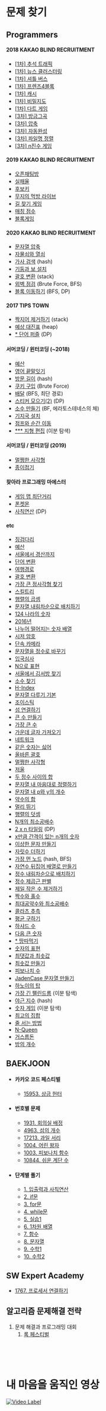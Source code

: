 # 문제 찾기


## Programmers

#### 2018 KAKAO BLIND RECRUITMENT

- [[1차] 추석 트래픽](https://github.com/yhs3434/Algorithms/tree/master/programmers/2018%20KAKAO%20BLIND%20RECRUITMENT/chuseokTraffic.py)
- [[1차] 뉴스 클러스터링](https://github.com/yhs3434/Algorithms/tree/master/programmers/2018%20KAKAO%20BLIND%20RECRUITMENT/newsClustering.py)
- [[1차] 셔틀 버스](https://github.com/yhs3434/Algorithms/tree/master/programmers/2018%20KAKAO%20BLIND%20RECRUITMENT/shuttleBus.py)
- [[1차] 프렌즈4블록](https://github.com/yhs3434/Algorithms/tree/master/programmers/2018%20KAKAO%20BLIND%20RECRUITMENT/friends4Block.py)
- [[1차] 캐시](https://github.com/yhs3434/Algorithms/tree/master/programmers/2018%20KAKAO%20BLIND%20RECRUITMENT/cache.py)
- [[1차] 비밀지도](https://github.com/yhs3434/Algorithms/tree/master/programmers/2018%20KAKAO%20BLIND%20RECRUITMENT/secretMap.py)
- [[1차] 다트 게임](https://github.com/yhs3434/Algorithms/tree/master/programmers/2018%20KAKAO%20BLIND%20RECRUITMENT/dartGame.py)
- [[3차] 방금그곡](https://github.com/yhs3434/Algorithms/tree/master/programmers/2018%20KAKAO%20BLIND%20RECRUITMENT/justThatMusic.py)
- [[3차] 압축](https://github.com/yhs3434/Algorithms/tree/master/programmers/2018%20KAKAO%20BLIND%20RECRUITMENT/compression.py)
- [[3차] 자동완성](https://github.com/yhs3434/Algorithms/tree/master/programmers/2018%20KAKAO%20BLIND%20RECRUITMENT/autoComplete.py)
- [[3차] 파일명 정렬](https://github.com/yhs3434/Algorithms/tree/master/programmers/2018%20KAKAO%20BLIND%20RECRUITMENT/fileNameSort.py)
- [[3차] n진수 게임](https://github.com/yhs3434/Algorithms/tree/master/programmers/2018%20KAKAO%20BLIND%20RECRUITMENT/nNumberGame.py)

#### 2019 KAKAO BLIND RECRUITMENT

- [오픈채팅방](https://github.com/yhs3434/Algorithms/blob/master/programmers/2019%20KAKAO%20BLIND%20RECRUITMENT/openChat.py)
- [실패율](https://github.com/yhs3434/Algorithms/blob/master/programmers/2019%20KAKAO%20BLIND%20RECRUITMENT/failRate.py)
- [후보키](https://github.com/yhs3434/Algorithms/blob/master/programmers/2019%20KAKAO%20BLIND%20RECRUITMENT/candidateKey.py)
- [무지의 먹방 라이브](https://github.com/yhs3434/Algorithms/blob/master/programmers/2019%20KAKAO%20BLIND%20RECRUITMENT/muziEatLive.py)
- [길 찾기 게임](https://github.com/yhs3434/Algorithms/blob/master/programmers/2019%20KAKAO%20BLIND%20RECRUITMENT/findPathGame.py)
- [매칭 점수](https://github.com/yhs3434/Algorithms/blob/master/programmers/2019%20KAKAO%20BLIND%20RECRUITMENT/matchingScore.py)
- [블록게임](https://github.com/yhs3434/Algorithms/blob/master/programmers/2019%20KAKAO%20BLIND%20RECRUITMENT/blockGame.py)

#### 2020 KAKAO BLIND RECRUITMENT

- [문자열 압축](https://github.com/yhs3434/Algorithms/blob/master/programmers/2020%20KAKAO%20BLIND%20RECRUITMENT/compressString.py)
- [자물쇠와 열쇠](https://github.com/yhs3434/Algorithms/blob/master/programmers/2020%20KAKAO%20BLIND%20RECRUITMENT/lockAndKey.py)
- [가사 검색](https://github.com/yhs3434/Algorithms/blob/master/programmers/2020%20KAKAO%20BLIND%20RECRUITMENT/lyricsSearch.py) (hash)
- [기둥과 보 설치](https://github.com/yhs3434/Algorithms/blob/master/programmers/2020%20KAKAO%20BLIND%20RECRUITMENT/pillarAndBo.py)
- [괄호 변환](https://github.com/yhs3434/Algorithms/blob/master/programmers/2020%20KAKAO%20BLIND%20RECRUITMENT/convertParenthesis.py) (stack)
- [외벽 점검](https://github.com/yhs3434/Algorithms/blob/master/programmers/2020%20KAKAO%20BLIND%20RECRUITMENT/inspectOutsideWall.py) (Brute Force, BFS)
- [블록 이동하기](https://github.com/yhs3434/Algorithms/blob/master/programmers/2020%20KAKAO%20BLIND%20RECRUITMENT/moveBlock.py) (BFS, DP)

#### 2017 TIPS TOWN

- [짝지어 제거하기](https://github.com/yhs3434/Algorithms/blob/master/programmers/2017%20TIPS%20TOWN/deleteCombine.py) (stack)
- [예상 대진표](https://github.com/yhs3434/Algorithms/blob/master/programmers/2017%20TIPS%20TOWN/expectMatchList.py) (heap)
- [* 단어 퍼즐](https://github.com/yhs3434/Algorithms/blob/master/programmers/2017%20TIPS%20TOWN/wordPuzzle.py) (DP)

#### 서머코딩 / 윈터코딩 (~2018)

- [예산](https://github.com/yhs3434/Algorithms/blob/master/programmers/Summer_Winter(~2018)/budget2.py)
- [영어 끝말잇기](https://github.com/yhs3434/Algorithms/blob/master/programmers/Summer_Winter(~2018)/englishLastWord.py)
- [방문 길이](https://github.com/yhs3434/Algorithms/blob/master/programmers/Summer_Winter(~2018)/visitLength.py) (hash)
- [쿠키 구입](https://github.com/yhs3434/Algorithms/blob/master/programmers/Summer_Winter(~2018)/buyCookie.py) (Brute Force)
- [배달](https://github.com/yhs3434/Algorithms/blob/master/programmers/Summer_Winter(~2018)/delivery.py) (BFS, 최단 경로)
- [스티커 모으기(2)](https://github.com/yhs3434/Algorithms/blob/master/programmers/Summer_Winter(~2018)/stickerCollector.py) (DP)
- [소수 만들기](https://github.com/yhs3434/Algorithms/blob/master/programmers/Summer_Winter(~2018)/primeNumberMaking.py) (BF, 에라토스테네스의 체)
- [기지국 설치](https://github.com/yhs3434/Algorithms/blob/master/programmers/Summer_Winter(~2018)/baseStationInstall.py)
- [점프와 순간 이동](https://github.com/yhs3434/Algorithms/blob/master/programmers/Summer_Winter(~2018)/jumpAndTeleport.py)
- [*** 지형 편집](https://github.com/yhs3434/Algorithms/blob/master/programmers/Summer_Winter(~2018)/topographyEdit.py) (이분 탐색)

#### 서머코딩 / 윈터코딩 (2019)

- [멀쩡한 사각형](https://github.com/yhs3434/Algorithms/blob/master/programmers/Summer%20Winter%20(2019)/rightRect.cpp)
- [종이접기](https://github.com/yhs3434/Algorithms/blob/master/programmers/Summer%20Winter%20(2019)/origami.py)

#### 찾아라 프로그래밍 마에스터

- [게임 맵 최단거리](https://github.com/yhs3434/Algorithms/blob/master/programmers/Find%20Programming%20Maester/theShortedGameMap.py)
- [폰켓몬](https://github.com/yhs3434/Algorithms/blob/master/programmers/Find%20Programming%20Maester/ponketmon.py)
- [사칙연산](https://github.com/yhs3434/Algorithms/blob/master/programmers/Find%20Programming%20Maester/fourFundamentalOperation.py) (DP)

#### etc

- [징검다리](https://github.com/yhs3434/Algorithms/blob/master/programmers/steppingStone.py)
- [예산](https://github.com/yhs3434/Algorithms/blob/master/programmers/budgets.py)
- [서울에서 경산까지](https://github.com/yhs3434/Algorithms/blob/master/programmers/seoulToKyungsan.py)
- [단어 변환](https://github.com/yhs3434/Algorithms/blob/master/programmers/convertWord.py)
- [여행경로](https://github.com/yhs3434/Algorithms/blob/master/programmers/travelRoute.py)
- [괄호 변환](https://github.com/yhs3434/Algorithms/blob/master/programmers/convertParenthesis.py)
- [가장 큰 정사각형 찾기](https://github.com/yhs3434/Algorithms/blob/master/programmers/theLargestSquare.py)
- [스킬트리](https://github.com/yhs3434/Algorithms/blob/master/programmers/skillTree.py)
- [행렬의 곱셈](https://github.com/yhs3434/Algorithms/blob/master/programmers/matrixMultiplication.py)
- [문자열 내림차순으로 배치하기](https://github.com/yhs3434/Algorithms/blob/master/programmers/stringReverseSort.py)
- [124 나라의 숫자](https://github.com/yhs3434/Algorithms/blob/master/programmers/124.py)
- [2016년](https://github.com/yhs3434/Algorithms/blob/master/programmers/2016year.py)
- [나누어 떨어지는 숫자 배열](https://github.com/yhs3434/Algorithms/blob/master/programmers/availToDivideNumberArray.py)
- [시저 암호](https://github.com/yhs3434/Algorithms/blob/master/programmers/caesarCipher.py)
- [단속 카메라](https://github.com/yhs3434/Algorithms/blob/master/programmers/camera.py)
- [문자열을 정수로 바꾸기](https://github.com/yhs3434/Algorithms/blob/master/programmers/changeStrToInt.py)
- [입국심사](https://github.com/yhs3434/Algorithms/blob/master/programmers/entryJudge.py)
- [N으로 표현](https://github.com/yhs3434/Algorithms/blob/master/programmers/expressN.py)
- [서울에서 김서방 찾기](https://github.com/yhs3434/Algorithms/blob/master/programmers/findKimInTheSeoul.py)
- [소수 찾기](https://github.com/yhs3434/Algorithms/blob/master/programmers/findPrimeNumber.py)
- [H-Index](https://github.com/yhs3434/Algorithms/blob/master/programmers/h-index.py)
- [문자열 다루기 기본](https://github.com/yhs3434/Algorithms/blob/master/programmers/handleString.py)
- [조이스틱](https://github.com/yhs3434/Algorithms/blob/master/programmers/joystick.py)
- [섬 연결하기](https://github.com/yhs3434/Algorithms/blob/master/programmers/linkIsland.py)
- [큰 수 만들기](https://github.com/yhs3434/Algorithms/blob/master/programmers/makeBigNum.py)
- [가장 큰 수](https://github.com/yhs3434/Algorithms/blob/master/programmers/maxNumber.py)
- [가운데 글자 가져오기](https://github.com/yhs3434/Algorithms/blob/master/programmers/midLecture.py)
- [네트워크](https://github.com/yhs3434/Algorithms/blob/master/programmers/network.py)
- [같은 숫자는 싫어](https://github.com/yhs3434/Algorithms/blob/master/programmers/noSameNumber.py)
- [올바른 괄호](https://github.com/yhs3434/Algorithms/blob/master/programmers/parenthesis.py)
- [멀쩡한 사각형](https://github.com/yhs3434/Algorithms/blob/master/programmers/rightRect.py)
- [저울](https://github.com/yhs3434/Algorithms/blob/master/programmers/scale.py)
- [두 정수 사이의 합](https://github.com/yhs3434/Algorithms/blob/master/programmers/sumOfTwoNum.py)
- [문자열 내 마음대로 정렬하기](https://github.com/yhs3434/Algorithms/blob/master/programmers/stringMySort.py)
- [문자열 내 p와 y의 개수](https://github.com/yhs3434/Algorithms/blob/master/programmers/pyString.py)
- [약수의 합](https://github.com/yhs3434/Algorithms/blob/master/programmers/sumOfAliquot.py)
- [멀리 뛰기](https://github.com/yhs3434/Algorithms/blob/master/programmers/etc/longJump.py)
- [행렬의 덧셈](https://github.com/yhs3434/Algorithms/blob/master/programmers/etc/matrixAdd.py)
- [N개의 최소공배수](https://github.com/yhs3434/Algorithms/blob/master/programmers/etc/NleastCommonMultiple.py)
- [2 x n 타일링](https://github.com/yhs3434/Algorithms/blob/master/programmers/etc/2xNTiling.py) (DP)
- [x만큼 간격이 있는 n개의 숫자](https://github.com/yhs3434/Algorithms/blob/master/programmers/etc/xGapNnumber.py)
- [이상한 문자 만들기](https://github.com/yhs3434/Algorithms/blob/master/programmers/etc/strangeStr.py)
- [자릿수 더하기](https://github.com/yhs3434/Algorithms/blob/master/programmers/etc/addCipher.py)
- [가장 먼 노드](https://github.com/yhs3434/Algorithms/blob/master/programmers/etc/longestNode.py) (hash, BFS)
- [자연수 뒤집어 배열로 만들기](https://github.com/yhs3434/Algorithms/blob/master/programmers/etc/reverseNumber.py)
- [정수 내림차순으로 배치하기](https://github.com/yhs3434/Algorithms/blob/master/programmers/etc/numberReverseSort.py)
- [정수 제곱근 판별](https://github.com/yhs3434/Algorithms/blob/master/programmers/etc/checkSquare.py)
- [제일 작은 수 제거하기](https://github.com/yhs3434/Algorithms/blob/master/programmers/etc/removeSmallest.py)
- [짝수와 홀수](https://github.com/yhs3434/Algorithms/blob/master/programmers/etc/evenAndOdd.py)
- [최대공약수와 최소공배수](https://github.com/yhs3434/Algorithms/blob/master/programmers/etc/getCommons.py)
- [콜라츠 추측](https://github.com/yhs3434/Algorithms/blob/master/programmers/etc/guessCollatz.py)
- [평균 구하기](https://github.com/yhs3434/Algorithms/blob/master/programmers/etc/getMean.py)
- [하샤드 수](https://github.com/yhs3434/Algorithms/blob/master/programmers/etc/hashad.py)
- [다음 큰 숫자](https://github.com/yhs3434/Algorithms/blob/master/programmers/etc/nextBigNum.py)
- [* 땅따먹기](https://github.com/yhs3434/Algorithms/blob/master/programmers/etc/eatLand.py)
- [숫자의 표현](https://github.com/yhs3434/Algorithms/blob/master/programmers/etc/expressNum.py)
- [최댓값과 최솟값](https://github.com/yhs3434/Algorithms/blob/master/programmers/etc/maxAndMin.py)
- [최솟값 만들기](https://github.com/yhs3434/Algorithms/blob/master/programmers/etc/makeMin.py)
- [피보나치 수](https://github.com/yhs3434/Algorithms/blob/master/programmers/etc/makeFibonacci.py)
- [JadenCase 문자열 만들기](https://github.com/yhs3434/Algorithms/blob/master/programmers/etc/JadenCase.py)
- [하노이의 탑](https://github.com/yhs3434/Algorithms/blob/master/programmers/etc/hanoyTop.py)
- [가장 긴 팰린드롬](https://github.com/yhs3434/Algorithms/blob/master/programmers/etc/longestPalindrome.py) (이분 탐색)
- [야근 지수](https://github.com/yhs3434/Algorithms/blob/master/programmers/etc/overtimeIndex.py) (hash)
- [숫자 게임](https://github.com/yhs3434/Algorithms/blob/master/programmers/etc/numberGame.py) (이분 탐색)
- [최고의 집합](https://github.com/yhs3434/Algorithms/blob/master/programmers/etc/greatSet.py)
- [줄 서는 방법](https://github.com/yhs3434/Algorithms/blob/master/programmers/etc/lineCase.py)
- [N-Queen](https://github.com/yhs3434/Algorithms/blob/master/programmers/etc/nQueen.py)
- [거스름돈](https://github.com/yhs3434/Algorithms/blob/master/programmers/etc/restMoney.py)
- [방의 개수](https://github.com/yhs3434/Algorithms/blob/master/programmers/etc/amountOfRooms.py)

## BAEKJOON
- #### 카카오 코드 페스티벌
    - [15953. 상금 헌터](https://github.com/yhs3434/Algorithms/blob/master/baekjun/2018%20Kakao%20code%20festival/15953.py)

- #### 번호별 문제
    - [1931. 회의실 배정](https://github.com/yhs3434/Algorithms/blob/master/baekjun/exercise/assignMeetingRoom.py)
    - [4963. 섬의 개수](https://github.com/yhs3434/Algorithms/blob/master/baekjun/exercise/islandAmount.py)
    - [17213. 과일 서리](https://github.com/yhs3434/Algorithms/blob/master/baekjun/exercise/thiefFruits.py)
    - [1004. 어린 왕자](https://github.com/yhs3434/Algorithms/blob/master/baekjun/exercise/1004.py)
    - [1003. 피보나치 함수](https://github.com/yhs3434/Algorithms/blob/master/baekjun/exercise/1003.py)
    - [10844. 쉬운 계단 수](https://github.com/yhs3434/Algorithms/blob/master/baekjun/exercise/10844.py)

- #### 단계별 풀기

    - [1. 입출력과 사칙연산](https://github.com/yhs3434/Algorithms/tree/master/baekjun/1.stdio)
    - [2. if문](https://github.com/yhs3434/Algorithms/tree/master/baekjun/2.if)
    - [3. for문](https://github.com/yhs3434/Algorithms/tree/master/baekjun/3.for)
    - [4. while문](https://github.com/yhs3434/Algorithms/tree/master/baekjun/4.while)
    - [5. 실습1]()
    - [6. 1차원 배열](https://github.com/yhs3434/Algorithms/tree/master/baekjun/6.firstArray)
    - [7. 함수](https://github.com/yhs3434/Algorithms/tree/master/baekjun/7.function)
    - [8. 문자열](https://github.com/yhs3434/Algorithms/tree/master/baekjun/8.string)
    - [9. 수학1]()
    - [10. 수학2]()

## SW Expert Academy

- [1767. 프로세서 연결하기](https://github.com/yhs3434/Algorithms/blob/master/SW%20Expert%20Academy/1767.processConnect.py)


## 알고리즘 문제해결 전략

1. 문제 해결과 프로그래밍 대회
    1. [록 페스티벌]()
    
    
<br/><br/><br/>
# 내 마음을 움직인 영상

[![Video Label](http://img.youtube.com/vi/btfuIz3qrSE/0.jpg)](https://youtu.be/btfuIz3qrSE)